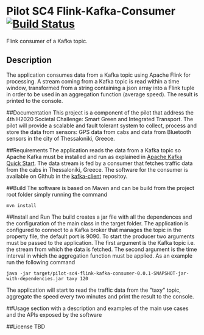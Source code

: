 Pilot SC4 Flink-Kafka-Consumer [![Build Status](https://travis-ci.org/luigiselmi/flink-kafka-consumer.svg?branch=master)](https://travis-ci.org/luigiselmi/flink-kafka-consumer)
=====================
Flink consumer of a Kafka topic. 

## Description
The application consumes data from a Kafka topic using Apache Flink for processing. A stream coming from a Kafka topic is read within
a time window, transformed from a string containing a json array into a Flink tuple in order to be used in an aggregation function (average speed).
The result is printed to the console. 

##Documentation 
This project is a component of the pilot that address the 4th H2020 Societal Challenge: Smart Green and Integrated Transport. 
The pilot will provide a scalable and fault tolerant system to collect, process and store the data from sensors: GPS data from 
cabs and data from Bluetooth sensors in the city of Thessaloniki, Greece.

##Requirements 
The application reads the data from a Kafka topic so Apache Kafka must be installed and run as explained in [Apache Kafka Quick Start](http://kafka.apache.org/documentation.html#quickstart).
The data stream is fed by a consumer that fetches traffic data from the cabs in Thessaloniki, Greece. The software for the consumer is available on Github in the [kafka-client](https://github.com/luigiselmi/kafka-clients) repositoy.   

##Build 
The software is based on Maven and can be build from the project root folder simply running the command

    mvn install

##Install and Run 
The build creates a jar file with all the dependences and the configuration of the main class in the target folder. The application is configured to connect to a Kafka broker
that manages the topic in the property file, the default port is 9090. To start the producer two arguments must be passed to the application. The first argument is the Kafka topic i.e. the stream 
from which the data is fetched. The second argument is the time interval in which the aggregation function must be applied. As an example run the following command

    java -jar target/pilot-sc4-flink-kafka-consumer-0.0.1-SNAPSHOT-jar-with-dependencies.jar taxy 120

The application will start to read the traffic data from the "taxy" topic, aggregate the speed every two minutes and print the result to the console.

##Usage 
section with a description and examples of the main use cases and the APIs exposed by the software

##License 
TBD

